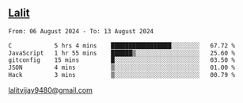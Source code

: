 ## [Lalit](https://lalit.sh)

<!--START_SECTION:waka-->

```txt
From: 06 August 2024 - To: 13 August 2024

C            5 hrs 4 mins    █████████████████░░░░░░░░   67.72 %
JavaScript   1 hr 55 mins    ██████▒░░░░░░░░░░░░░░░░░░   25.60 %
gitconfig    15 mins         █░░░░░░░░░░░░░░░░░░░░░░░░   03.50 %
JSON         4 mins          ▒░░░░░░░░░░░░░░░░░░░░░░░░   01.00 %
Hack         3 mins          ▒░░░░░░░░░░░░░░░░░░░░░░░░   00.79 %
```

<!--END_SECTION:waka-->

lalitvijay9480@gmail.com
